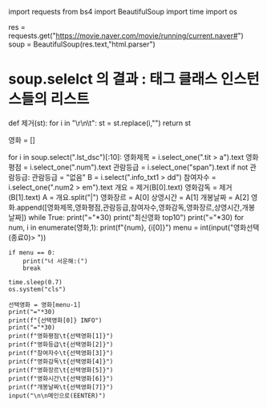 import requests
from bs4 import BeautifulSoup
import time
import os

res = requests.get("https://movie.naver.com/movie/running/current.naver#")
soup = BeautifulSoup(res.text,"html.parser")

# soup.selelct 의 결과 : 태그 클래스 인스턴스들의 리스트

def 제거(st):
    for i in "\r\n\t":
        st = st.replace(i,"")
    return st

영화 = []

for i in soup.select(".lst_dsc")[:10]:
    영화제목 = i.select_one(".tit > a").text
    영화평점 = i.select_one(".num").text
    관람등급 = i.select_one("span").text
    if not 관람등급:
        관람등급 = "없음"
    B = i.select(".info_txt1 > dd")
    참여자수 = i.select_one(".num2 > em").text
    개요 = 제거(B[0].text)
    영화감독 = 제거(B[1].text)
    A = 개요.split("|")
    영화장르 = A[0]
    상영시간 = A[1]
    개봉날짜 = A[2]
    영화.append([영화제목,영화평점,관람등급,참여자수,영화감독,영화장르,상영시간,개봉날짜])
while True:
    print("="*30)
    print("최신영화 top10")
    print("="*30)
    for num, i in enumerate(영화,1):
        print(f"{num}, {i[0]}")
    menu = int(input("영화선택 (종료0)> "))

    if menu == 0:
        print("너 서운해:(")
        break
    
    time.sleep(0.7)
    os.system("cls")

    선택영화 = 영화[menu-1]
    print("="*30)
    print(f"{선택영화[0]} INFO")
    print("="*30)
    print(f"영화평점\t{선택영화[1]}")
    print(f"영화등급\t{선택영화[2]}")
    print(f"참여자수\t{선택영화[3]}")
    print(f"영화감독\t{선택영화[4]}")
    print(f"영화장르\t{선택영화[5]}")
    print(f"영화시간\t{선택영화[6]}")
    print(f"개봉날짜\t{선택영화[7]}")
    input("\n\n메인으로(EENTER)")

